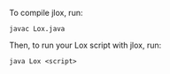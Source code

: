 To compile jlox, run:

```
javac Lox.java
```

Then, to run your Lox script with jlox, run:

```
java Lox <script>
```

